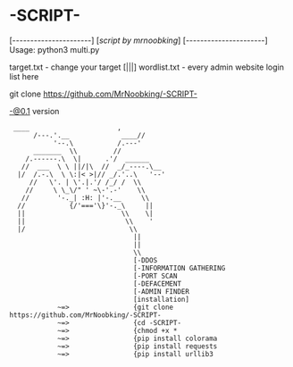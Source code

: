 # -SCRIPT-
[----------------------]
[_script by mrnoobking_]
[----------------------]
Usage: python3 multi.py

target.txt - change your target 
[|||] wordlist.txt - every admin website login list here 


git clone https://github.com/MrNoobking/-SCRIPT-

-@0.1 version


     ____                      ,
          /---.'.__             ____//
               '--.\           /.---'
          _______  \\         //
        /.------.\  \|      .'/  ______
       //  ___  \ \ ||/|\  //  _/_----.\__
      |/  /.-.\  \ \:|< >|// _/.'..\   '--'
         //   \'. | \'.|.'/ /_/ /  \\
        //     \ \_\/" ' ~\-'.-'    \\
       //       '-._| :H: |'-.__     \\
      //           {/'==='\}'-._\     ||
      ||                        \\    \|
      ||                         \\    '
      |/                          \\
                                   ||
                                   ||
                                   \\
                                   [-DDOS
                                   [-INFORMATION GATHERING
                                   [-PORT SCAN
                                   [-DEFACEMENT
                                   [-ADMIN FINDER
                                   [installation]
                ~=>                {git clone https://github.com/MrNoobking/-SCRIPT-
                ~=>                {cd -SCRIPT-
                ~=>                {chmod +x *
                ~=>                {pip install colorama
                ~=>                {pip install requests
                ~=>                {pip install urllib3



